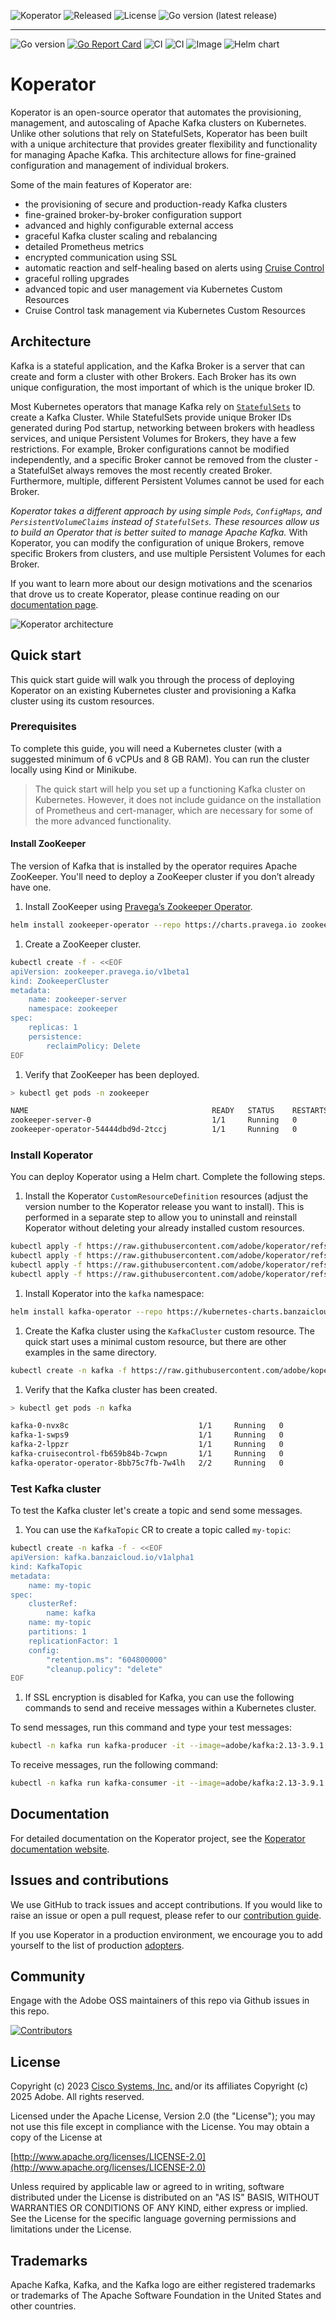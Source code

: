<p align="center">

![Koperator](https://img.shields.io/github/v/release/adobe/koperator?label=Koperator)
![Released](https://img.shields.io/github/release-date/adobe/koperator?label=Released)
![License](https://img.shields.io/github/license/adobe/koperator?label=License)
![Go version (latest release)](https://img.shields.io/github/go-mod/go-version/adobe/koperator/0.28.0-adobe-20250911)

</p>

---

<p align="center">

![Go version](https://img.shields.io/github/go-mod/go-version/adobe/koperator/master)
[![Go Report Card](https://goreportcard.com/badge/github.com/adobe/koperator)](https://goreportcard.com/report/github.com/adobe/koperator)
![CI](https://img.shields.io/github/actions/workflow/status/adobe/koperator/ci.yml?branch=master&label=CI)
![CI](https://img.shields.io/github/actions/workflow/status/adobe/koperator/codeql-analysis.yml?branch=master&label=CodeQL)
![Image](https://img.shields.io/github/actions/workflow/status/adobe/koperator/e2e-test.yaml?branch=master&label=E2E)
![Helm chart](https://img.shields.io/github/actions/workflow/status/adobe/koperator/helm.yml?branch=master&label=Helm%20chart)


</p>

# Koperator

Koperator is an open-source operator that automates the provisioning, management, and autoscaling of Apache Kafka clusters on Kubernetes.
Unlike other solutions that rely on StatefulSets, Koperator has been built with a unique architecture that provides greater flexibility and functionality for managing Apache Kafka. This architecture allows for fine-grained configuration and management of individual brokers.

Some of the main features of Koperator are:

- the provisioning of secure and production-ready Kafka clusters
- fine-grained broker-by-broker configuration support
- advanced and highly configurable external access
- graceful Kafka cluster scaling and rebalancing
- detailed Prometheus metrics
- encrypted communication using SSL
- automatic reaction and self-healing based on alerts using [Cruise Control](https://github.com/linkedin/cruise-control)
- graceful rolling upgrades
- advanced topic and user management via Kubernetes Custom Resources
- Cruise Control task management via Kubernetes Custom Resources

## Architecture

Kafka is a stateful application, and the Kafka Broker is a server that can create and form a cluster with other Brokers. Each Broker has its own unique configuration, the most important of which is the unique broker ID.

Most Kubernetes operators that manage Kafka rely on [`StatefulSets`](https://kubernetes.io/docs/concepts/workloads/controllers/statefulset/) to create a Kafka Cluster.
While StatefulSets provide unique Broker IDs generated during Pod startup, networking between brokers with headless services, and unique Persistent Volumes for Brokers, they have a few restrictions. For example, Broker configurations cannot be modified independently, and a specific Broker cannot be removed from the cluster - a StatefulSet always removes the most recently created Broker. Furthermore, multiple, different Persistent Volumes cannot be used for each Broker.

*Koperator takes a different approach by using simple `Pods`, `ConfigMaps`, and `PersistentVolumeClaims` instead of `StatefulSets`. These resources allow us to build an Operator that is better suited to manage Apache Kafka.*
With Koperator, you can modify the configuration of unique Brokers, remove specific Brokers from clusters, and use multiple Persistent Volumes for each Broker.

If you want to learn more about our design motivations and the scenarios that drove us to create Koperator, please continue reading on our [documentation page](https://opensource.adobe.com/koperator/docs/scenarios/).

![Koperator architecture](docs/img/kafka-operator-arch.png)

## Quick start

This quick start guide will walk you through the process of deploying Koperator on an existing Kubernetes cluster and provisioning a Kafka cluster using its custom resources.

### Prerequisites

To complete this guide, you will need a Kubernetes cluster (with a suggested minimum of 6 vCPUs and 8 GB RAM). You can run the cluster locally using Kind or Minikube.

> The quick start will help you set up a functioning Kafka cluster on Kubernetes. However, it does not include guidance on the installation of Prometheus and cert-manager, which are necessary for some of the more advanced functionality.

#### Install ZooKeeper

The version of Kafka that is installed by the operator requires Apache ZooKeeper. You'll need to deploy a ZooKeeper cluster if you don’t already have one.

1. Install ZooKeeper using [Pravega’s Zookeeper Operator](https://github.com/pravega/zookeeper-operator).

```sh
helm install zookeeper-operator --repo https://charts.pravega.io zookeeper-operator --namespace=zookeeper --create-namespace
```

1. Create a ZooKeeper cluster.

```sh
kubectl create -f - <<EOF
apiVersion: zookeeper.pravega.io/v1beta1
kind: ZookeeperCluster
metadata:
    name: zookeeper-server
    namespace: zookeeper
spec:
    replicas: 1
    persistence:
        reclaimPolicy: Delete
EOF
```

1. Verify that ZooKeeper has been deployed.

```sh
> kubectl get pods -n zookeeper

NAME                                         READY   STATUS    RESTARTS   AGE
zookeeper-server-0                           1/1     Running   0          27m
zookeeper-operator-54444dbd9d-2tccj          1/1     Running   0          28m
```

### Install Koperator

You can deploy Koperator using a Helm chart. Complete the following steps.

1. Install the Koperator `CustomResourceDefinition` resources (adjust the version number to the Koperator release you want to install). This is performed in a separate step to allow you to uninstall and reinstall Koperator without deleting your already installed custom resources.

```sh
kubectl apply -f https://raw.githubusercontent.com/adobe/koperator/refs/heads/master/config/base/crds/kafka.banzaicloud.io_cruisecontroloperations.yaml
kubectl apply -f https://raw.githubusercontent.com/adobe/koperator/refs/heads/master/config/base/crds/kafka.banzaicloud.io_kafkaclusters.yaml
kubectl apply -f https://raw.githubusercontent.com/adobe/koperator/refs/heads/master/config/base/crds/kafka.banzaicloud.io_kafkatopics.yaml
kubectl apply -f https://raw.githubusercontent.com/adobe/koperator/refs/heads/master/config/base/crds/kafka.banzaicloud.io_kafkausers.yaml
```

1. Install Koperator into the `kafka` namespace:

```sh
helm install kafka-operator --repo https://kubernetes-charts.banzaicloud.com kafka-operator --namespace=kafka --create-namespace
```

1. Create the Kafka cluster using the `KafkaCluster` custom resource. The quick start uses a minimal custom resource, but there are other examples in the same directory.

```sh
kubectl create -n kafka -f https://raw.githubusercontent.com/adobe/koperator/master/config/samples/simplekafkacluster.yaml
```

1. Verify that the Kafka cluster has been created.

```sh
> kubectl get pods -n kafka

kafka-0-nvx8c                             1/1     Running   0          16m
kafka-1-swps9                             1/1     Running   0          15m
kafka-2-lppzr                             1/1     Running   0          15m
kafka-cruisecontrol-fb659b84b-7cwpn       1/1     Running   0          15m
kafka-operator-operator-8bb75c7fb-7w4lh   2/2     Running   0          17m
```

### Test Kafka cluster

To test the Kafka cluster let's create a topic and send some messages.

1. You can use the `KafkaTopic` CR to create a topic called `my-topic`:

```sh
kubectl create -n kafka -f - <<EOF
apiVersion: kafka.banzaicloud.io/v1alpha1
kind: KafkaTopic
metadata:
    name: my-topic
spec:
    clusterRef:
        name: kafka
    name: my-topic
    partitions: 1
    replicationFactor: 1
    config:
        "retention.ms": "604800000"
        "cleanup.policy": "delete"
EOF
```

1. If SSL encryption is disabled for Kafka, you can use the following commands to send and receive messages within a Kubernetes cluster.

To send messages, run this command and type your test messages:

```sh
kubectl -n kafka run kafka-producer -it --image=adobe/kafka:2.13-3.9.1 --rm=true --restart=Never -- /opt/kafka/bin/kafka-console-producer.sh --bootstrap-server kafka-headless:29092 --topic my-topic
```

To receive messages, run the following command:

```sh
kubectl -n kafka run kafka-consumer -it --image=adobe/kafka:2.13-3.9.1 --rm=true --restart=Never -- /opt/kafka/bin/kafka-console-consumer.sh --bootstrap-server kafka-headless:29092 --topic my-topic --from-beginning
```

## Documentation

For detailed documentation on the Koperator project, see the [Koperator documentation website](https://opensource.adobe.com/koperator/).

## Issues and contributions

We use GitHub to track issues and accept contributions.
If you would like to raise an issue or open a pull request, please refer to our [contribution guide](./CONTRIBUTING.md).

If you use Koperator in a production environment, we encourage you to add yourself to the list of production [adopters](https://github.com/adobe/koperator/blob/master/ADOPTERS.md).

## Community

Engage with the Adobe OSS maintainers of this repo via Github issues in this repo.

[![Contributors](https://contrib.rocks/image?repo=adobe/koperator&max=30)](https://github.com/adobe/koperator/graphs/contributors)

## License

Copyright (c) 2023 [Cisco Systems, Inc.](https://www.cisco.com) and/or its affiliates
Copyright (c) 2025 Adobe. All rights reserved.

Licensed under the Apache License, Version 2.0 (the "License");
you may not use this file except in compliance with the License.
You may obtain a copy of the License at

[http://www.apache.org/licenses/LICENSE-2.0](http://www.apache.org/licenses/LICENSE-2.0)

Unless required by applicable law or agreed to in writing, software
distributed under the License is distributed on an "AS IS" BASIS,
WITHOUT WARRANTIES OR CONDITIONS OF ANY KIND, either express or implied.
See the License for the specific language governing permissions and
limitations under the License.

## Trademarks

Apache Kafka, Kafka, and the Kafka logo are either registered trademarks or trademarks of The Apache Software Foundation in the United States and other countries.
